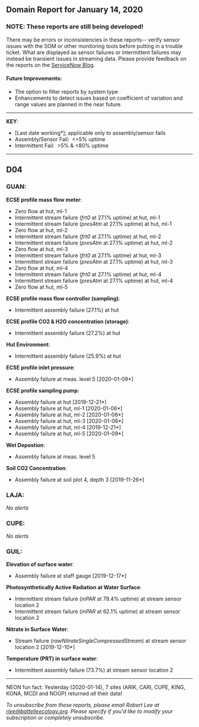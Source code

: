 ## Domain Report for January 14, 2020


### NOTE: These reports are still being developed!
There may be errors or inconsistencies in these reports-- verify sensor issues with the SOM or other monitoring tools before putting in a trouble ticket. What are displayed as sensor failures or intermittent failures may instead be transient issues in streaming data.
Please provide feedback on the reports on the [ServiceNow Blog](https://neon.service-now.com/community?id=community_blog&sys_id=9b4fbe8adbed734017ecf9041d9619be).

#### Future Improvements: 
 - The option to filter reports by system type 
 - Enhancements to detect issues based on coefficient of variation and range values are planned in the near future.

***

**KEY**:

 - [Last date working*]; applicable only to assembly/sensor fails
 - Assembly/Sensor Fail:&nbsp;&nbsp;<=5% uptime
 - Intermittent Fail:&nbsp;&nbsp;>5% & <80% uptime

***
## D04

### GUAN:

**ECSE profile mass flow meter**:
 - Zero flow at hut, ml-1
 - Intermittent stream failure (_frt0_ at 27.1% uptime) at hut, ml-1
 - Intermittent stream failure (_presAtm_ at 27.1% uptime) at hut, ml-1
 - Zero flow at hut, ml-2
 - Intermittent stream failure (_frt0_ at 27.1% uptime) at hut, ml-2
 - Intermittent stream failure (_presAtm_ at 27.1% uptime) at hut, ml-2
 - Zero flow at hut, ml-3
 - Intermittent stream failure (_frt0_ at 27.1% uptime) at hut, ml-3
 - Intermittent stream failure (_presAtm_ at 27.1% uptime) at hut, ml-3
 - Zero flow at hut, ml-4
 - Intermittent stream failure (_frt0_ at 27.1% uptime) at hut, ml-4
 - Intermittent stream failure (_presAtm_ at 27.1% uptime) at hut, ml-4
 - Zero flow at hut, ml-5

**ECSE profile mass flow controller (sampling)**:
 - Intermittent assembly failure (27.1%) at hut

**ECSE profile CO2 & H2O concentration (storage)**:
 - Intermittent assembly failure (27.2%) at hut

**Hut Environment**:
 - Intermittent assembly failure (25.9%) at hut

**ECSE profile inlet pressure**:
 - Assembly failure at meas. level 5 [2020-01-09*]

**ECSE profile sampling pump**:
 - Assembly failure at hut [2019-12-21*]
 - Assembly failure at hut, ml-1 [2020-01-06*]
 - Assembly failure at hut, ml-2 [2020-01-06*]
 - Assembly failure at hut, ml-3 [2020-01-06*]
 - Assembly failure at hut, ml-4 [2019-12-21*]
 - Assembly failure at hut, ml-5 [2020-01-09*]

**Wet Depostion**:
 - Assembly failure at meas. level 5

**Soil CO2 Concentration**:
 - Assembly failure at soil plot 4, depth 3 [2019-11-26*]

### LAJA:

_No alerts_

### CUPE:

_No alerts_

### GUIL:

**Elevation of surface water**:
 - Assembly failure at staff gauge [2019-12-17*]

**Photosynthetically Active Radiation at Water Surface**:
 - Intermittent stream failure (_inPAR_ at 79.4% uptime) at stream sensor location 2
 - Intermittent stream failure (_inPAR_ at 62.1% uptime) at stream sensor location 2

**Nitrate in Surface Water**:
 - Stream failure (_rawNitrateSingleCompressedStream_) at stream sensor location 2 [2019-12-10*]

**Temperature (PRT) in surface water**:
 - Intermittent assembly failure (73.7%) at stream sensor location 2

***
NEON fun fact: Yesterday (2020-01-14), 7 sites (ARIK, CARI, CUPE, KING, KONA, MCDI and NOGP) returned _all_ their data!

_To unsubscribe from these reports, please email Robert Lee at rlee@battelleecology.org. Please specify if you'd like to modify your subscription or completely unsubscribe._
